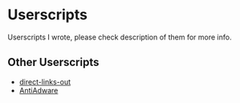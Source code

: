 # Userscripts

Userscripts I wrote, please check description of them for more info.

## Other Userscripts

* [direct-links-out](https://github.com/nokeya/direct-links-out)
* [AntiAdware](https://github.com/HandyUserscripts/AntiAdware)
